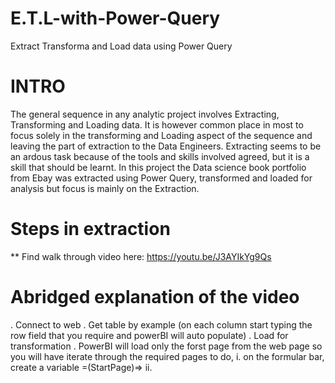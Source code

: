 # E.T.L-with-Power-Query
Extract Transforma and Load data using Power Query
# INTRO
The general sequence in any analytic project involves Extracting, Transforming and Loading data. It is however common place in most to focus solely in the transforming and Loading aspect of the sequence and leaving the part of extraction to the Data Engineers.
Extracting seems to be an ardous task because of the tools and skills involved agreed, but it is a skill that should be learnt.
In this project the Data science book portfolio from Ebay was extracted using Power Query, transformed and loaded for analysis but focus is mainly on the Extraction.
# Steps in extraction
** Find walk through video here: https://youtu.be/J3AYIkYg9Qs
# Abridged explanation of the video
. Connect to web
. Get table by example (on each column start typing the row field that you require and powerBI will auto populate)
. Load for transformation
. PowerBI will load only the forst page from the web page so you will have iterate through the required pages to do,
  i. on the formular bar, create a variable =(StartPage)=>
  ii. 

